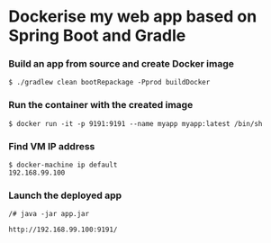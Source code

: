 # Dockerise my web app based on Spring Boot and Gradle


### Build an app from source and create Docker image

```
$ ./gradlew clean bootRepackage -Pprod buildDocker
```

### Run the container with the created image

```
$ docker run -it -p 9191:9191 --name myapp myapp:latest /bin/sh
```

### Find VM IP address 

```
$ docker-machine ip default
192.168.99.100
```

### Launch the deployed app 

```
/# java -jar app.jar
```

```
http://192.168.99.100:9191/
```





